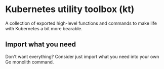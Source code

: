 # Kubernetes utility toolbox (kt)

A collection of exported high-level functions and commands to make life with Kubernetes a bit more bearable.

## Import what you need

Don't want everything? Consider just import what you need into your own Go monolith command.

